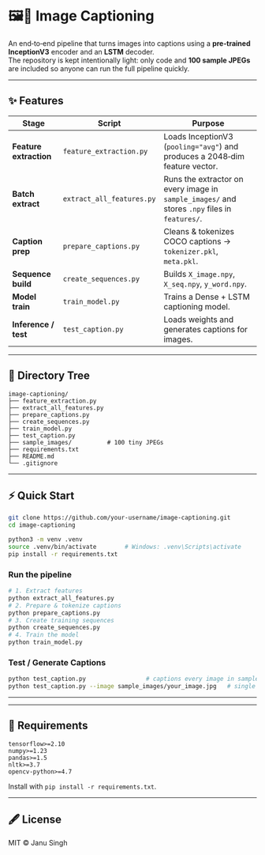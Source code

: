 # 🖼️📜  Image Captioning

An end‑to‑end pipeline that turns images into captions using a **pre‑trained InceptionV3** encoder and an **LSTM** decoder.  
The repository is kept intentionally light: only code and **100 sample JPEGs** are included so anyone can run the full pipeline quickly.

---

## ✨ Features
| Stage | Script | Purpose |
|-------|--------|---------|
| **Feature extraction** | `feature_extraction.py` | Loads InceptionV3 (`pooling="avg"`) and produces a 2048‑dim feature vector. |
| **Batch extract** | `extract_all_features.py` | Runs the extractor on every image in `sample_images/` and stores `.npy` files in `features/`. |
| **Caption prep** | `prepare_captions.py` | Cleans & tokenizes COCO captions → `tokenizer.pkl`, `meta.pkl`. |
| **Sequence build** | `create_sequences.py` | Builds `X_image.npy`, `X_seq.npy`, `y_word.npy`. |
| **Model train** | `train_model.py` | Trains a Dense + LSTM captioning model. |
| **Inference / test** | `test_caption.py` | Loads weights and generates captions for images. |

---

## 📂 Directory Tree
```
image-captioning/
├── feature_extraction.py
├── extract_all_features.py
├── prepare_captions.py
├── create_sequences.py
├── train_model.py
├── test_caption.py
├── sample_images/          # 100 tiny JPEGs
├── requirements.txt
├── README.md
└── .gitignore
```

---

## ⚡ Quick Start
```bash
git clone https://github.com/your-username/image-captioning.git
cd image-captioning

python3 -m venv .venv
source .venv/bin/activate        # Windows: .venv\Scripts\activate
pip install -r requirements.txt
```

### Run the pipeline
```bash
# 1. Extract features
python extract_all_features.py
# 2. Prepare & tokenize captions
python prepare_captions.py
# 3. Create training sequences
python create_sequences.py
# 4. Train the model
python train_model.py
```

### Test / Generate Captions
```bash
python test_caption.py                 # captions every image in sample_images/
python test_caption.py --image sample_images/your_image.jpg   # single image
```

---
---

## 📝 Requirements
```
tensorflow>=2.10
numpy>=1.23
pandas>=1.5
nltk>=3.7
opencv-python>=4.7
```

Install with `pip install -r requirements.txt`.

---

## 🖋️ License
MIT © Janu Singh
